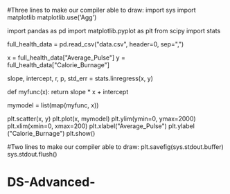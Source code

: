 #Three lines to make our compiler able to draw:
import sys
import matplotlib
matplotlib.use('Agg')

import pandas as pd
import matplotlib.pyplot as plt
from scipy import stats

full_health_data = pd.read_csv("data.csv", header=0, sep=",")

x = full_health_data["Average_Pulse"]
y = full_health_data["Calorie_Burnage"]

slope, intercept, r, p, std_err = stats.linregress(x, y)

def myfunc(x):
 return slope * x + intercept

mymodel = list(map(myfunc, x))

plt.scatter(x, y)
plt.plot(x, mymodel)
plt.ylim(ymin=0, ymax=2000)
plt.xlim(xmin=0, xmax=200)
plt.xlabel("Average_Pulse")
plt.ylabel ("Calorie_Burnage")
plt.show()

#Two lines to make our compiler able to draw:
plt.savefig(sys.stdout.buffer)
sys.stdout.flush()
# DS-Advanced-
